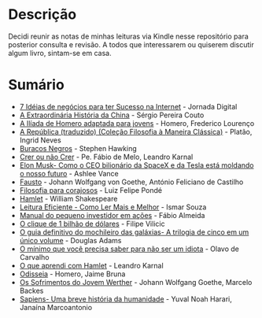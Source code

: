 # Descrição

Decidi reunir as notas de minhas leituras via Kindle nesse repositório para posterior consulta e revisão. A todos que interessarem ou quiserem discutir algum livro, sintam-se em casa.

# Sumário

- [7 Idéias de negócios para ter Sucesso na Internet](books/7%20Idéias%20de%20negócios%20para%20ter%20Sucesso%20na%20Internet) - Jornada Digital
- [A Extraordinária História da China](books/A%20Extraordinária%20História%20da%20China) - Sérgio Pereira Couto
- [A Ilíada de Homero adaptada para jovens](books/A%20Ilíada%20de%20Homero%20adaptada%20para%20jovens) - Homero, Frederico Lourenço
- [A República (traduzido) (Coleção Filosofia à Maneira Clássica)](books/A%20República%20(traduzido)%20(Coleção%20Filosofia%20à%20Maneira%20Clássica)) - Platão, Ingrid Neves
- [Buracos Negros](books/Buracos%20Negros) - Stephen Hawking
- [Crer ou não Crer](books/Crer%20ou%20não%20Crer) - Pe. Fábio de Melo, Leandro Karnal
- [Elon Musk- Como o CEO bilionário da SpaceX e da Tesla está moldando o nosso futuro](books/Elon%20Musk-%20Como%20o%20CEO%20bilionário%20da%20SpaceX%20e%20da%20Tesla%20está%20moldando%20o%20nosso%20futuro) - Ashlee Vance
- [Fausto](books/Fausto%20%5Bcom%20índice%20ativo%5D) - Johann Wolfgang von Goethe, António Feliciano de Castilho
- [Filosofia para corajosos](books/Filosofia%20para%20corajosos) - Luiz Felipe Pondé
- [Hamlet](books/Hamlet) - William Shakespeare
- [Leitura Eficiente - Como Ler Mais e Melhor](books/Leitura%20Eficiente%20-%20Como%20Ler%20Mais%20e%20Melhor) - Ismar Souza
- [Manual do pequeno investidor em ações](books/Manual%20do%20pequeno%20investidor%20em%20ações) - Fábio Almeida
- [O clique de 1 bilhão de dólares](books/O%20clique%20de%201%20bilhão%20de%20dólares) - Filipe Vilicic
- [O guia definitivo do mochileiro das galáxias- A trilogia de cinco em um único volume](books/O%20guia%20definitivo%20do%20mochileiro%20das%20galáxias-%20A%20trilogia%20de%20cinco%20em%20um%20único%20volume) - Douglas Adams
- [O mínimo que você precisa saber para não ser um idiota](books/O%20mínimo%20que%20você%20precisa%20saber%20para%20não%20ser%20um%20idiota) - Olavo de Carvalho
- [O que aprendi com Hamlet](books/O%que%20aprendi%20com%20Hamlet) - Leandro Karnal
- [Odisseia](books/Odisseia) - Homero, Jaime Bruna
- [Os Sofrimentos do Jovem Werther](books/Os%20Sofrimentos%20do%20Jovem%20Werther) - Johann Wolfgang Goethe, Marcelo Backes
- [Sapiens- Uma breve história da humanidade](books/Sapiens-%20Uma%20breve%20história%20da%20humanidade) - Yuval Noah Harari, Janaína Marcoantonio
